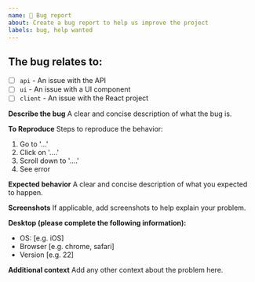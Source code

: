 ```yaml
---
name: 🐞 Bug report
about: Create a bug report to help us improve the project
labels: bug, help wanted
---
```


## The bug relates to:
- [ ] `api` - An issue with the API
- [ ] `ui` - An issue with a UI component
- [ ] `client` - An issue with the React project

**Describe the bug**
A clear and concise description of what the bug is.

**To Reproduce**
Steps to reproduce the behavior:
1. Go to '...'
2. Click on '....'
3. Scroll down to '....'
4. See error

**Expected behavior**
A clear and concise description of what you expected to happen.

**Screenshots**
If applicable, add screenshots to help explain your problem.

**Desktop (please complete the following information):**
 - OS: [e.g. iOS]
 - Browser [e.g. chrome, safari]
 - Version [e.g. 22]


**Additional context**
Add any other context about the problem here.
